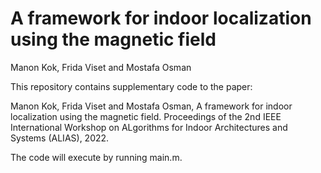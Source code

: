 # A framework for indoor localization using the magnetic field

Manon Kok, Frida Viset and Mostafa Osman

This repository contains supplementary code to the paper: 

Manon Kok, Frida Viset and Mostafa Osman, A framework for indoor localization using the magnetic field. Proceedings of the 2nd IEEE International Workshop on ALgorithms for Indoor Architectures and Systems (ALIAS), 2022.

The code will execute by running main.m.